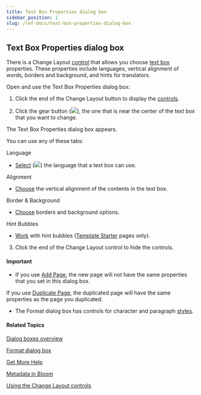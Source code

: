 ```yaml
---
title: Text Box Properties dialog box
sidebar_position: 1
slug: /ref-docs/text-box-properties-dialog-box
---
```


## Text Box Properties dialog box

There is a Change Layout [control](../../Tasks/Edit_tasks/About_the_Change_Layout_controls.md) that allows you choose [text box](../../Concepts/Text_Box.md) properties. These properties include languages, vertical alignment of words, borders and background, and hints for translators.

Open and use the Text Box Properties dialog box:

1.  Click the end of the Change Layout button to display the [controls](../../Tasks/Edit_tasks/About_the_Change_Layout_controls.md).
    
2.  Click the gear button (![](/ref-docs-assets/images/Tasks/Edit_tasks/TextBoxPropertiesStar.png)), the one that is near the center of the text box that you want to change.
    

The Text Box Properties dialog box appears.

You can use any of these tabs:

Language

-   [Select](../../Tasks/Edit_tasks/Using_the_Language_tab.md) (![](/ref-docs-assets/images/User_Interface/Dialog_boxes/SelectedLangTxtBox.png)) the language that a text box can use.
    

Alignment

-   [Choose](../../Tasks/Edit_tasks/Using_the_Alignment_tab.md) the vertical alignment of the contents in the text box.
    

Border & Background

-   [Choose](../../Tasks/Edit_tasks/Using_the_Border_Background_tab.md) borders and background options.
    

Hint Bubbles

-   [Work](../../Tasks/Edit_tasks/Using_the_Hint_Bubbles_tab.md) with hint bubbles ([Template Starter](../../Concepts/Template_Starter.md) pages only).
    

3.  Click the end of the Change Layout control to hide the controls.
    

#### Important

-   If you use [Add Page](../../Tasks/Edit_tasks/Add_a_page.md), the new page will not have the same properties that you set in this dialog box.
    

If you use [Duplicate Page](../../Tasks/Edit_tasks/Duplicate_a_page.md), the duplicated page will have the same properties as the page you duplicated.

-   The Format dialog box has controls for character and paragraph [styles](../../Concepts/Styles.md).
    

#### Related Topics

[Dialog boxes overview](Dialog_boxes_overview.md)

[Format dialog box](Format_dialog_box.md)

[Get More Help](../../Overview/Get_More_Help.md)

[Metadata in Bloom](../../Concepts/Metadata_in_Bloom.md)

[Using the Change Layout controls](../../Tasks/Edit_tasks/About_the_Change_Layout_controls.md)